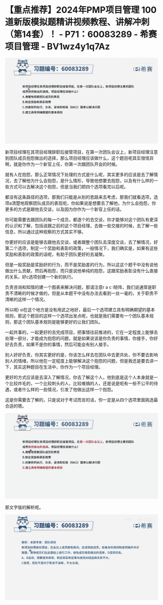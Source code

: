 # 【重点推荐】2024年PMP项目管理 100道新版模拟题精讲视频教程、讲解冲刺（第14套）！ - P71：60083289 - 希赛项目管理 - BV1wz4y1q7Az

![](img/77dc814eb73ade433a1ce4114cb1b9eb_0.png)

新项目经理在其项目经理辞职后接管项目，在第一次团队会议上，新项目经理注意到团队成员抱怨做出的选择，那么项目经理应该做什么，这个题目呢其实很怪异啊，就是你作为一个新官上任，你第一次跟团队开会的时候。

就有人在抱怨，那么正常情况下处理的方式是什么呢，其实更多的应该是去了解情况，去了解他为什么会抱怨，是什么情形，导致他想要去抱怨，以及有什么样的一些方式可以去解决这个抱怨，但是当我们把四个选项看完以后呢。

都没有这条路径的选项，那我们只能是从别的思路来去考虑，那我们就看选项，选项a清楚地观察团队成员的表现呃，你如果说是想要去了解他，为什么会抱怨，你更多的方式是跟他去交谈，以及因为你作为一个新官上任的话。

你可能需要去跟团队的每一个成员，都逐个的去交谈，你才能够对这个团队有更深的认识和了解，包括说跟之前的这个项目经理，去做一些交接的时候，去了解一些信息，所以通过这种观察的方式其实不够。

你更好的应该是能够去跟他去交谈，或者跟整个团队去深度交谈，去了解情况，好第二个选项，制定一个奖励和表彰的政策，一般情况下，我们确实是，如果有这些奖励和表彰的政策的话呢，有助于团队更好的去凝聚。

但是一般奖励是奖励好的行为，而不是奖励差的行为，所以这这个题干中没有说他做出什么贡献，然后再抱怨，而只是说他单纯的抱怨，这跟奖励表彰没有什么直接的关系，好c选项创建一个新的执行。

负责咨询和知情的建一个图表来解决问题，那请注意r a c i矩阵，我们说通常是职责不清晰的时候才做的，但是从本题干中没有办法去看到一丝一毫的，关于职责不清晰的这样一个情况。

所以呢i si在这个地方是没有用武之地好，最后一个选项建立具有明确期望的基本规则，那这个题目的这样一个选项出发点呢，也就是我们需要有一个团队基本规则，那这个团队基本规则是能够更好的让我们团队。

一起共事的，一起更好的去完成项目，把事情往前推进的，它在一定程度上能够去处理一部分，才能成为抱怨的问题，就是如果说该是你负责的事情，你接手，你好好去负责，如果不是你的事情，然后可能会有别人接手。

别人好好负责，你其实更好的是，你该怎么样去在团队中去更共处，你不要去影响别人的情绪，所以他在一定程度上能够解决这个抱怨的问题，但是我还是要去讲一下，其实这种题目在生活中，你作为一个项目经理。

更好的方式应该是去深入了解情况，你去了解这个人，他到底是这个人本身就是一个比较炸毛的，一个比较刺头的人，比较难搞的人，还是说是呃有一些不公平的待遇，或者什么样的一些情况，引发了他做出这样一个抱怨。

这是你需要去了解的，只是说对于考试而言的话，你一定是从四个选项里面挑选最合适的嗯。

![](img/77dc814eb73ade433a1ce4114cb1b9eb_2.png)

那文字版的解析呢。

![](img/77dc814eb73ade433a1ce4114cb1b9eb_4.png)